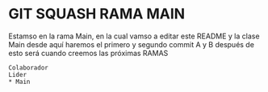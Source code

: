 # GIT SQUASH RAMA MAIN

Estamso en la rama Main, en la cual vamso a editar este README y la clase Main
desde aquí haremos el primero y segundo commit A y B después de esto será cuando creemos las próximas RAMAS
    
    Colaborador
    Lider
    * Main